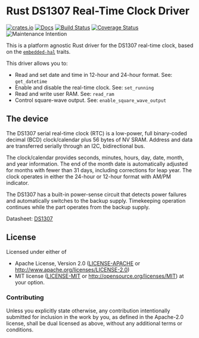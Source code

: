 # Rust DS1307 Real-Time Clock Driver

[![crates.io](https://img.shields.io/crates/v/ds1307.svg)](https://crates.io/crates/ds1307)
[![Docs](https://docs.rs/ds1307/badge.svg)](https://docs.rs/ds1307)
[![Build Status](https://travis-ci.org/eldruin/ds1307-rs.svg?branch=master)](https://travis-ci.org/eldruin/ds1307-rs)
[![Coverage Status](https://coveralls.io/repos/eldruin/ds1307-rs/badge.svg?branch=master)](https://coveralls.io/r/eldruin/ds1307-rs?branch=master)
![Maintenance Intention](https://img.shields.io/badge/maintenance-actively--developed-brightgreen.svg)

This is a platform agnostic Rust driver for the DS1307 real-time clock,
based on the [`embedded-hal`] traits.

[`embedded-hal`]: https://github.com/rust-embedded/embedded-hal

This driver allows you to:
- Read and set date and time in 12-hour and 24-hour format. See: `get_datetime`
- Enable and disable the real-time clock. See: `set_running`
- Read and write user RAM. See: `read_ram`
- Control square-wave output. See: `enable_square_wave_output`

## The device

The DS1307 serial real-time clock (RTC) is a low-power, full binary-coded
decimal (BCD) clock/calendar plus 56 bytes of NV SRAM. Address and data are
transferred serially through an I2C, bidirectional bus.

The clock/calendar provides seconds, minutes, hours, day, date, month, and
year information. The end of the month date is automatically adjusted for months
with fewer than 31 days, including corrections for leap year. The clock
operates in either the 24-hour or 12-hour format with AM/PM indicator.

The DS1307 has a built-in power-sense circuit that detects power failures and
automatically switches to the backup supply.
Timekeeping operation continues while the part operates from the backup supply.

Datasheet: [DS1307](https://datasheets.maximintegrated.com/en/ds/DS1307.pdf)

## License

Licensed under either of

 * Apache License, Version 2.0 ([LICENSE-APACHE](LICENSE-APACHE) or
   http://www.apache.org/licenses/LICENSE-2.0)
 * MIT license ([LICENSE-MIT](LICENSE-MIT) or
   http://opensource.org/licenses/MIT) at your option.

### Contributing

Unless you explicitly state otherwise, any contribution intentionally submitted
for inclusion in the work by you, as defined in the Apache-2.0 license, shall
be dual licensed as above, without any additional terms or conditions.

